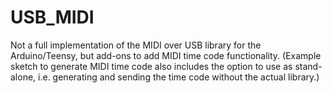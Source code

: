 # USB_MIDI
Not a full implementation of the MIDI over USB library for the Arduino/Teensy, but add-ons to add MIDI time code functionality.
(Example sketch to generate MIDI time code also includes the option to use as stand-alone, i.e. generating and sending the time code without the actual library.)
